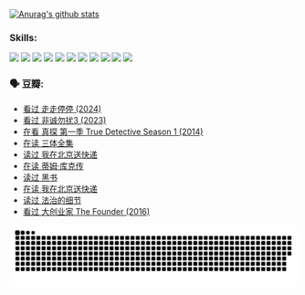 
[![Anurag's github stats](https://github-readme-stats.vercel.app/api?username=w940853815)](https://github.com/anuraghazra/github-readme-stats)

### Skills:

<code><img height="32" src="https://cdn.jsdelivr.net/npm/simple-icons@v5/icons/python.svg"></code>
<code><img height="32" src="https://cdn.jsdelivr.net/npm/simple-icons@v5/icons/javascript.svg"></code>
<code><img height="32" src="https://cdn.jsdelivr.net/npm/simple-icons@v5/icons/django.svg"></code>
<code><img height="32" src="https://cdn.jsdelivr.net/npm/simple-icons@v5/icons/flask.svg"></code>
<code><img height="32" src="https://cdn.jsdelivr.net/npm/simple-icons@v5/icons/vuetify.svg"></code>
<code><img height="32" src="https://cdn.jsdelivr.net/npm/simple-icons@v5/icons/git.svg"></code>
<code><img height="32" src="https://cdn.jsdelivr.net/npm/simple-icons@v5/icons/docker.svg"></code>
<code><img height="32" src="https://cdn.jsdelivr.net/npm/simple-icons@v5/icons/postgresql.svg"></code>
<code><img height="32" src="https://cdn.jsdelivr.net/npm/simple-icons@v5/icons/elasticsearch.svg"></code>
<code><img height="32" src="https://cdn.jsdelivr.net/npm/simple-icons@v5/icons/macos.svg"></code>
<code><img height="32" src="https://cdn.jsdelivr.net/npm/simple-icons@v5/icons/linux.svg"></code>

### 🗣 豆瓣:

<!-- DOUBAN-ACTIVITIES:START -->
- [看过 走走停停‎ (2024)](https://www.douban.com/people/136069238/status/4684430230/?_i=23552191)
- [看过 非诚勿扰3‎ (2023)](https://www.douban.com/people/136069238/status/4676324100/?_i=23552191)
- [在看 真探 第一季 True Detective Season 1‎ (2014)](https://www.douban.com/people/136069238/status/4673382852/?_i=23552191)
- [在读 三体全集](https://www.douban.com/people/136069238/status/4672842521/?_i=23552191)
- [读过 我在北京送快递](https://www.douban.com/people/136069238/status/4672842036/?_i=23552191)
- [在读 蒂姆·库克传](https://www.douban.com/people/136069238/status/4663517053/?_i=23552191)
- [读过 黑书](https://www.douban.com/people/136069238/status/4663516022/?_i=23552191)
- [在读 我在北京送快递](https://www.douban.com/people/136069238/status/4658098365/?_i=23552191)
- [读过 法治的细节](https://www.douban.com/people/136069238/status/4657347558/?_i=23552191)
- [看过 大创业家 The Founder‎ (2016)](https://www.douban.com/people/136069238/status/4649667693/?_i=23552191)
<!-- DOUBAN-ACTIVITIES:END -->


![Snake animation](https://raw.githubusercontent.com/w940853815/w940853815/output/github-contribution-grid-snake.svg)

<!--
**w940853815/w940853815** is a ✨ _special_ ✨ repository because its `README.md` (this file) appears on your GitHub profile.

Here are some ideas to get you started:

- 🔭 I’m currently working on ...
- 🌱 I’m currently learning ...
- 👯 I’m looking to collaborate on ...
- 🤔 I’m looking for help with ...
- 💬 Ask me about ...
- 📫 How to reach me: ...
- 😄 Pronouns: ...
- ⚡ Fun fact: ...
-->
